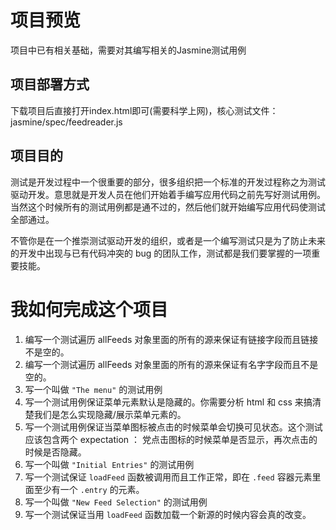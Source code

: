 # 项目预览
项目中已有相关基础，需要对其编写相关的Jasmine测试用例

## 项目部署方式
下载项目后直接打开index.html即可(需要科学上网)，核心测试文件：jasmine/spec/feedreader.js

## 项目目的

测试是开发过程中一个很重要的部分，很多组织把一个标准的开发过程称之为测试驱动开发。意思就是开发人员在他们开始着手编写应用代码之前先写好测试用例。当然这个时候所有的测试用例都是通不过的，然后他们就开始编写应用代码使测试全部通过。

不管你是在一个推崇测试驱动开发的组织，或者是一个编写测试只是为了防止未来的开发中出现与已有代码冲突的 bug 的团队工作，测试都是我们要掌握的一项重要技能。

# 我如何完成这个项目

1. 编写一个测试遍历 allFeeds 对象里面的所有的源来保证有链接字段而且链接不是空的。
2. 编写一个测试遍历 allFeeds 对象里面的所有的源来保证有名字字段而且不是空的。
3. 写一个叫做 `"The menu"` 的测试用例
4. 写一个测试用例保证菜单元素默认是隐藏的。你需要分析 html 和 css 来搞清楚我们是怎么实现隐藏/展示菜单元素的。
5. 写一个测试用例保证当菜单图标被点击的时候菜单会切换可见状态。这个测试应该包含两个 expectation ： 党点击图标的时候菜单是否显示，再次点击的时候是否隐藏。
6. 写一个叫做 `"Initial Entries"` 的测试用例
7. 写一个测试保证 `loadFeed` 函数被调用而且工作正常，即在 `.feed` 容器元素里面至少有一个 `.entry` 的元素。
8. 写一个叫做 `"New Feed Selection"` 的测试用例
9. 写一个测试保证当用 `loadFeed` 函数加载一个新源的时候内容会真的改变。